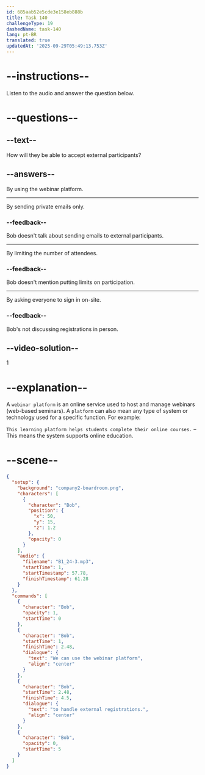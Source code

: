 ```yaml
---
id: 685aab52e5cde3e158eb888b
title: Task 140
challengeType: 19
dashedName: task-140
lang: pt-BR
translated: true
updatedAt: '2025-09-29T05:49:13.753Z'
---
```


<!-- (Audio) Bob: We can use the webinar platform to handle external registrations. -->

# --instructions--

Listen to the audio and answer the question below.

# --questions--

## --text--

How will they be able to accept external participants?

## --answers--

By using the webinar platform.

---

By sending private emails only.

### --feedback--

Bob doesn't talk about sending emails to external participants.

---

By limiting the number of attendees.

### --feedback--

Bob doesn't mention putting limits on participation.

---

By asking everyone to sign in on-site.

### --feedback--

Bob's not discussing registrations in person.

## --video-solution--

1

# --explanation--

A `webinar platform` is an online service used to host and manage webinars (web-based seminars). A `platform` can also mean any type of system or technology used for a specific function. For example:

`This learning platform helps students complete their online courses.` – This means the system supports online education.

# --scene--

```json
{
  "setup": {
    "background": "company2-boardroom.png",
    "characters": [
      {
        "character": "Bob",
        "position": {
          "x": 50,
          "y": 15,
          "z": 1.2
        },
        "opacity": 0
      }
    ],
    "audio": {
      "filename": "B1_24-3.mp3",
      "startTime": 1,
      "startTimestamp": 57.78,
      "finishTimestamp": 61.28
    }
  },
  "commands": [
    {
      "character": "Bob",
      "opacity": 1,
      "startTime": 0
    },
    {
      "character": "Bob",
      "startTime": 1,
      "finishTime": 2.48,
      "dialogue": {
        "text": "We can use the webinar platform",
        "align": "center"
      }
    },
    {
      "character": "Bob",
      "startTime": 2.48,
      "finishTime": 4.5,
      "dialogue": {
        "text": "to handle external registrations.",
        "align": "center"
      }
    },
    {
      "character": "Bob",
      "opacity": 0,
      "startTime": 5
    }
  ]
}
```
